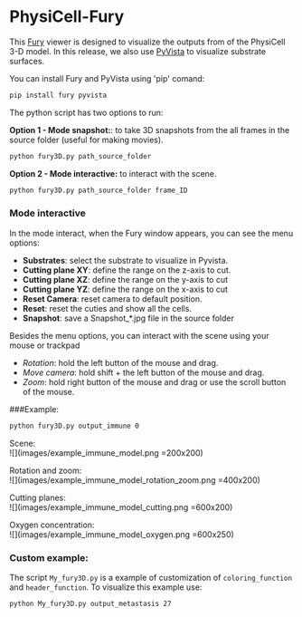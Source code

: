 # PhysiCell-Fury

This [Fury](https://fury.gl/) viewer is designed to visualize the outputs from of the PhysiCell 3-D model. In this release, we also use [PyVista](https://docs.pyvista.org/) to visualize substrate surfaces.

You can install Fury and PyVista using 'pip' comand:

```bash
pip install fury pyvista
```

The python script has two options to run:

**Option 1 - Mode snapshot:**: to take 3D snapshots from the all frames in the source folder (useful for making movies).

```bash
python fury3D.py path_source_folder
```

**Option 2 - Mode interactive:** to interact with the scene.

```bash
python fury3D.py path_source_folder frame_ID
```

### Mode interactive

In the mode interact, when the Fury window appears, you can see the menu options:

- **Substrates**: select the substrate to visualize in Pyvista.
- **Cutting plane XY**: define the range on the z-axis to cut.
- **Cutting plane XZ**: define the range on the y-axis to cut
- **Cutting plane YZ**: define the range on the x-axis to cut
- **Reset Camera**: reset camera to default position.
- **Reset**: reset the cuties and show all the cells.
- **Snapshot**: save a Snapshot\_\*.jpg file in the source folder

Besides the menu options, you can interact with the scene using your mouse or trackpad

- _Rotation_: hold the left button of the mouse and drag.
- _Move camera_: hold shift + the left button of the mouse and drag.
- _Zoom_: hold right button of the mouse and drag or use the scroll button of the mouse.

###Example:

```bash
python fury3D.py output_immune 0
```

Scene: <br>
![](images/example_immune_model.png =200x200)

Rotation and zoom: <br>
![](images/example_immune_model_rotation_zoom.png =400x200)

Cutting planes: <br>
![](images/example_immune_model_cutting.png =600x200)

Oxygen concentration: <br>
![](images/example_immune_model_oxygen.png =600x250)

### Custom example:

The script `My_fury3D.py` is a example of customization of `coloring_function` and `header_function`. To visualize this example use:

```bash
python My_fury3D.py output_metastasis 27
```
